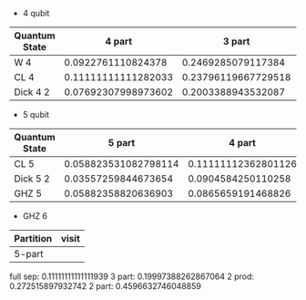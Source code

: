 - 4 qubit

| Quantum State | 4 part               | 3 part              | 2 prod              | 2 part              | 
|---------------|----------------------|---------------------|---------------------|---------------------|
| W 4           | 0.0922761110824378   | 0.2469285079117384  | 0.24717651384164807 | 0.4690446909474143  |
| CL 4          | 0.11111111111282033  | 0.23796119667729518 | 0.27213507474790744 | 0.38124077453413513 |
| Dick 4 2      | 0.07692307998973602  | 0.2003388943532087  | 0.3839724145066183  | 0.45855051713816175 |

- 5 qubit

| Quantum State | 5 part               | 4 part              | 2 prod               | 3 part              | 3 prod             | 2 part             |
|---------------|----------------------|---------------------|----------------------|---------------------|--------------------|--------------------|
| CL 5          | 0.058823531082798114 | 0.11111112362801126 | 0.15757993320622693  | 0.20801462114703254 | 0.2795640374114692 | 0.3534861249864092 |
| Dick 5 2      | 0.03557259844673654  | 0.0904584250110258  | 0.22868698840832707  |                     |                    |                    |
| GHZ 5         | 0.05882358820636903  | 0.0865659191468826  | 0.18602977759345143  | 0.19353288496185467 | 0.3775795406399692 | 0.4614971119791332 |

- GHZ 6

| Partition | visit |
|-----------|-------|
| 5-part    |       |

full sep: 0.11111111111111939
3 part: 0.19997388262867064
2 prod: 0.272515897932742
2 part: 0.4596632746048859
